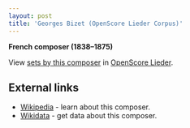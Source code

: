 ```yaml
---
layout: post
title: 'Georges Bizet (OpenScore Lieder Corpus)'
---
```


__French composer (1838–1875)__

View [sets by this composer] in [OpenScore Lieder].

[sets by this composer]: https://musescore.com/openscore-lieder-corpus/sets?order=title&text=Bizet,+Georges
[OpenScore Lieder]: https://musescore.com/openscore-lieder-corpus

## External links

- [Wikipedia] - learn about this composer.
- [Wikidata] - get data about this composer.

[Wikipedia]: https://en.wikipedia.org/wiki/Georges_Bizet
[Wikidata]: https://www.wikidata.org/wiki/Q56158
